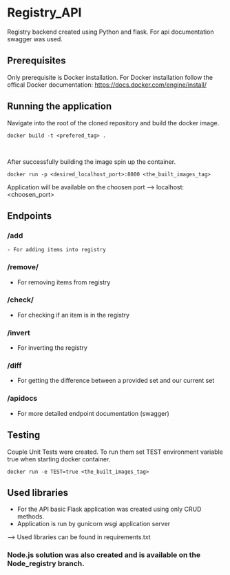 # Registry_API
Registry backend created using Python and flask.
For api documentation swagger was used.

## Prerequisites
Only prerequisite is Docker installation.
For Docker installation follow the offical Docker documentation: https://docs.docker.com/engine/install/

## Running the application

Navigate into the root of the cloned repository and build the docker image.

```
docker build -t <prefered_tag> .
```
<br>

After successfully building the image spin up the container.

```
docker run -p <desired_localhost_port>:8000 <the_built_images_tag>
```

Application will be available on the choosen port --> localhost:<choosen_port>
<br>


## Endpoints

### /add
    - For adding items into registry

### /remove/<item>
- For removing items from registry

### /check/<item>
- For checking if an item is in the registry

### /invert
- For inverting the registry

### /diff
- For getting the difference between a provided set and our current set

### /apidocs
- For more detailed endpoint documentation (swagger)

## Testing

Couple Unit Tests were created. To run them set TEST environment variable true when starting docker container.
```
docker run -e TEST=true <the_built_images_tag>
```

## Used libraries

- For the API basic Flask application was created using only CRUD methods.
- Application is run by gunicorn wsgi application server

--> Used libraries can be found in requirements.txt

### Node.js solution was also created and is available on the Node_registry branch.